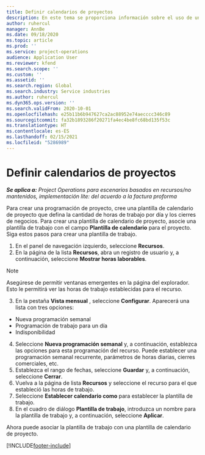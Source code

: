 ```yaml
---
title: Definir calendarios de proyectos
description: En este tema se proporciona información sobre el uso de un calendario de proyecto para realizar un seguimiento de la programación del proyecto.
author: ruhercul
manager: AnnBe
ms.date: 09/18/2020
ms.topic: article
ms.prod: ''
ms.service: project-operations
audience: Application User
ms.reviewer: kfend
ms.search.scope: ''
ms.custom: ''
ms.assetid: ''
ms.search.region: Global
ms.search.industry: Service industries
ms.author: ruhercul
ms.dyn365.ops.version: ''
ms.search.validFrom: 2020-10-01
ms.openlocfilehash: e25b11b6b947627ca2ac88952e74aecccc346c89
ms.sourcegitcommit: fa32b1893286f20271fa4ec4be8fc68bd135f53c
ms.translationtype: HT
ms.contentlocale: es-ES
ms.lasthandoff: 02/15/2021
ms.locfileid: "5286989"
---
```

# <a name="define-project-calendars"></a>Definir calendarios de proyectos

_**Se aplica a:** Project Operations para escenarios basados en recursos/no mantenidos, implementación lite: del acuerdo a la factura proforma_

Para crear una programación de proyecto, cree una plantilla de calendario de proyecto que defina la cantidad de horas de trabajo por día y los cierres de negocios. Para crear una plantilla de calendario de proyecto, asocie una plantilla de trabajo con el campo **Plantilla de calendario** para el proyecto. Siga estos pasos para crear una plantilla de trabajo.

1. En el panel de navegación izquierdo, seleccione **Recursos**. 
2. En la página de la lista **Recursos**, abra un registro de usuario y, a continuación, seleccione **Mostrar horas laborables**.

  > [!NOTE]
  > Asegúrese de permitir ventanas emergentes en la página del explorador. Esto le permitirá ver las horas de trabajo establecidas para el recurso.
  
3. En la pestaña **Vista mensual** , seleccione **Configurar**. Aparecerá una lista con tres opciones: 

  - Nueva programación semanal
  - Programación de trabajo para un día
  - Indisponibilidad

4. Seleccione **Nueva programación semanal** y, a continuación, establezca las opciones para esta programación del recurso. Puede establecer una programación semanal recurrente, parámetros de horas diarias, cierres comerciales, etc.
5. Establezca el rango de fechas, seleccione **Guardar** y, a continuación, seleccione **Cerrar**. 
6. Vuelva a la página de lista **Recursos** y seleccione el recurso para el que estableció las horas de trabajo. 
7. Seleccione **Establecer calendario como** para establecer la plantilla de trabajo. 
8. En el cuadro de diálogo **Plantilla de trabajo**, introduzca un nombre para la plantilla de trabajo y, a continuación, seleccione **Aplicar**. 

Ahora puede asociar la plantilla de trabajo con una plantilla de calendario de proyecto.


[!INCLUDE[footer-include](../includes/footer-banner.md)]